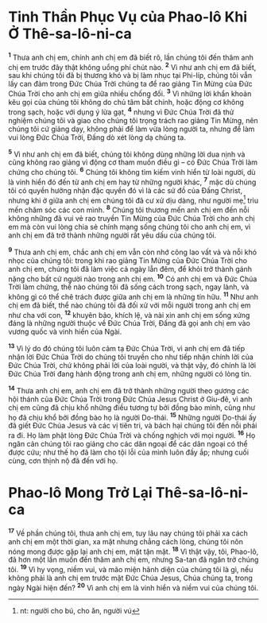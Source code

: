 # Tinh Thần Phục Vụ của Phao-lô Khi Ở Thê-sa-lô-ni-ca

<sup><b>1</b></sup> Thưa anh chị em, chính anh chị em đã biết rõ, lần chúng tôi đến thăm anh chị em trước đây thật không uổng phí chút nào. <sup><b>2</b></sup> Vì như anh chị em đã biết, sau khi chúng tôi đã bị thương khó và bị làm nhục tại Phi-líp, chúng tôi vẫn lấy can đảm trong Ðức Chúa Trời chúng ta để rao giảng Tin Mừng của Ðức Chúa Trời cho anh chị em giữa nhiều chống đối. <sup><b>3</b></sup> Vì những lời khẩn khoản kêu gọi của chúng tôi không do chủ tâm bất chính, hoặc động cơ không trong sạch, hoặc với dụng ý lừa gạt, <sup><b>4</b></sup> nhưng vì Ðức Chúa Trời đã thử nghiệm chúng tôi và giao cho chúng tôi trọng trách rao giảng Tin Mừng, nên chúng tôi cứ giảng dạy, không phải để làm vừa lòng người ta, nhưng để làm vui lòng Ðức Chúa Trời, Ðấng dò xét lòng dạ chúng ta.

<sup><b>5</b></sup> Vì như anh chị em đã biết, chúng tôi không dùng những lời dua nịnh và cũng không rao giảng vì động cơ tham muốn điều gì – có Ðức Chúa Trời làm chứng cho chúng tôi. <sup><b>6</b></sup> Chúng tôi không tìm kiếm vinh hiển từ loài người, dù là vinh hiển đó đến từ anh chị em hay từ những người khác, <sup><b>7</b></sup> mặc dù chúng tôi có quyền hưởng nhận đặc quyền đó vì là các sứ đồ của Ðấng Christ, nhưng khi ở giữa anh chị em chúng tôi đã cư xử dịu dàng, như người mẹ[^1-1975a496-6cf9-491c-8f30-d1df9ee7d525] trìu mến chăm sóc các con mình. <sup><b>8</b></sup> Chúng tôi thương mến anh chị em đến nỗi không những đã vui vẻ rao truyền Tin Mừng của Ðức Chúa Trời cho anh chị em mà còn vui lòng chia sẻ chính mạng sống chúng tôi cho anh chị em, vì anh chị em đã trở thành những người rất yêu dấu của chúng tôi.

<sup><b>9</b></sup> Thưa anh chị em, chắc anh chị em vẫn còn nhớ công lao vất vả và nỗi khó nhọc của chúng tôi: trong khi rao giảng Tin Mừng của Ðức Chúa Trời cho anh chị em, chúng tôi đã làm việc cả ngày lẫn đêm, để khỏi trở thành gánh nặng cho bất cứ người nào trong anh chị em. <sup><b>10</b></sup> Có anh chị em và Ðức Chúa Trời làm chứng, thể nào chúng tôi đã sống cách trong sạch, ngay lành, và không gì có thể chê trách được giữa anh chị em là những tín hữu. <sup><b>11</b></sup> Như anh chị em đã biết, thể nào chúng tôi đã đối xử với mỗi người trong anh chị em như cha với con, <sup><b>12</b></sup> khuyên bảo, khích lệ, và nài xin anh chị em sống xứng đáng là những người thuộc về Ðức Chúa Trời, Ðấng đã gọi anh chị em vào vương quốc và vinh hiển của Ngài.

<sup><b>13</b></sup> Vì lý do đó chúng tôi luôn cảm tạ Ðức Chúa Trời, vì anh chị em đã tiếp nhận lời Ðức Chúa Trời do chúng tôi truyền cho như tiếp nhận chính lời của Ðức Chúa Trời, chứ không phải lời của loài người, và thật vậy, đó chính là lời Ðức Chúa Trời đang hành động trong anh chị em, những người có lòng tin.

<sup><b>14</b></sup> Thưa anh chị em, anh chị em đã trở thành những người theo gương các hội thánh của Ðức Chúa Trời trong Ðức Chúa Jesus Christ ở Giu-đê, vì anh chị em cũng đã chịu khổ những điều tương tự bởi đồng bào mình, cũng như họ đã chịu khổ bởi đồng bào họ là người Do-thái. <sup><b>15</b></sup> Những người Do-thái ấy đã giết Ðức Chúa Jesus và các vị tiên tri, và bách hại chúng tôi đến nỗi phải ra đi. Họ làm phật lòng Ðức Chúa Trời và chống nghịch với mọi người. <sup><b>16</b></sup> Họ ngăn cản chúng tôi rao giảng cho các dân ngoại để các dân ngoại có thể được cứu; như thế họ đã làm cho tội lỗi của mình luôn đầy ắp; nhưng cuối cùng, cơn thịnh nộ đã đến với họ.

# Phao-lô Mong Trở Lại Thê-sa-lô-ni-ca

<sup><b>17</b></sup> Về phần chúng tôi, thưa anh chị em, tuy lâu nay chúng tôi phải xa cách anh chị em một thời gian, xa mặt nhưng chẳng cách lòng, chúng tôi nôn nóng mong được gặp lại anh chị em, mặt tận mặt. <sup><b>18</b></sup> Vì thật vậy, tôi, Phao-lô, đã hơn một lần muốn đến thăm anh chị em, nhưng Sa-tan đã ngăn trở chúng tôi. <sup><b>19</b></sup> Vì hy vọng, niềm vui, và mão miện hãnh diện của chúng tôi là gì, nếu không phải là anh chị em trước mặt Ðức Chúa Jesus, Chúa chúng ta, trong ngày Ngài hiện đến? <sup><b>20</b></sup> Vì anh chị em là vinh hiển và niềm vui của chúng tôi.

[^1-1975a496-6cf9-491c-8f30-d1df9ee7d525]: nt: người cho bú, cho ăn, người vú
